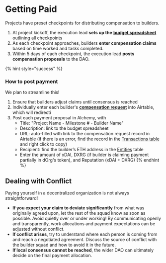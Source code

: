 # Getting Paid

Projects have preset checkpoints for distributing compensation to builders.

1. At project kickoff, the execution lead **sets up the** [**budget spreadsheet**](https://sheet.zoho.com/sheet/open/a4p9k334be0a1097242a3b83d72f227695a48) outlining all checkpoints
2. As each checkpoint approaches, builders **enter compensation claims** based on time worked and tasks completed.
3. Within 5 days of each checkpoint, the execution lead **posts compensation proposals** to the DAO.

{% hint style="success" %}
### How to post payment

We plan to streamline this!

1. Ensure that builders adjust claims until consensus is reached
2. Individually enter each builder's [**compensation request**](https://airtable.com/shrSsOJJUoM6N6IKL) into Airtable, which will redirecti
3. Post each payment proposal in Alchemy, with
   * Title: "Project Name - Milestone \# - Builder Name"
   * Description: link to the  budget spreadsheet
   * URL: auto-filled with link to the compensation request record in Airtable \(if there is an error, find the record in the [Transactions table](https://airtable.com/tblMrDMxVayppGF9m/viwhqSpGsDo4i9pkA?blocks=hide) and right click to copy\) 
   * Recipient: find the builder’s ETH address in the [Entities](https://airtable.com/tblZc3HquQ9JWZ5BI/viwDDK5AkfDtTSC45?blocks=hide) table 
   * Enter the amount of xDAI, DXRG \(if builder is claiming payment partially in dOrg's token\), and Reputation \(xDAI + DXRG\) 
{% endhint %}

## Dealing with Conflict

Paying yourself in a decentralized organization is not always straightforward!

* **If you expect your claim to deviate significantly** from what was originally agreed upon, let the rest of the squad know as soon as possible. Avoid quietly over or under working! By communicating openly and transparently, work allocations and payment expectations can be adjusted without conflict.
* **If conflict arises**, try to understand where each person is coming from and reach a negotiated agreement. Discuss the source of conflict with the builder squad and how to avoid it in the future. 
* **If local consensus cannot be reached**, the wider DAO can ultimately decide on the final payment allocation. 

